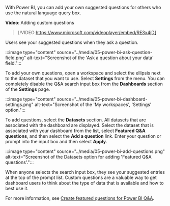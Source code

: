 With Power BI, you can add your own suggested questions for others who use the natural language query box. 

**Video**: Adding custom questions
> [!VIDEO https://www.microsoft.com/videoplayer/embed/RE3x4jD]

Users see your suggested questions when they ask a question.

:::image type="content" source="../media/05-power-bi-ask-question-field.png" alt-text="Screenshot of the 'Ask a question about your data' field.":::

To add your own questions, open a workspace and select the ellipsis next to the dataset that you want to use. Select **Settings** from the menu. You can completely disable the Q&A search input box from the **Dashboards** section of the **Settings** page.

:::image type="content" source="../media/05-power-bi-dashboard-settings.png" alt-text="Screenshot of the 'My workspaces', 'Settings' option.":::

To add questions, select the **Datasets** section. All datasets that are associated with the dashboard are displayed. Select the dataset that is associated with your dashboard from the list, select **Featured Q&A questions**, and then select the **Add a question** link. Enter your question or prompt into the input box and then select **Apply**.

:::image type="content" source="../media/05-power-bi-add-questions.png" alt-text="Screenshot of the Datasets option for adding 'Featured Q&A questions'.":::

When anyone selects the search input box, they see your suggested entries at the top of the prompt list. Custom questions are a valuable way to get dashboard users to think about the type of data that is available and how to best use it.

For more information, see [Create featured questions for Power BI Q&A](/power-bi/service-q-and-a-create-featured-questions/?azure-portal=true).

